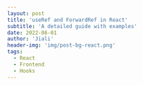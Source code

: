 ```yaml
---
layout: post
title: 'useRef and ForwardRef in React'
subtitle: 'A detailed guide with examples'
date: 2022-06-01
author: 'Jiali'
header-img: 'img/post-bg-react.png'
tags:
  - React
  - Frontend
  - Hooks
---
```

